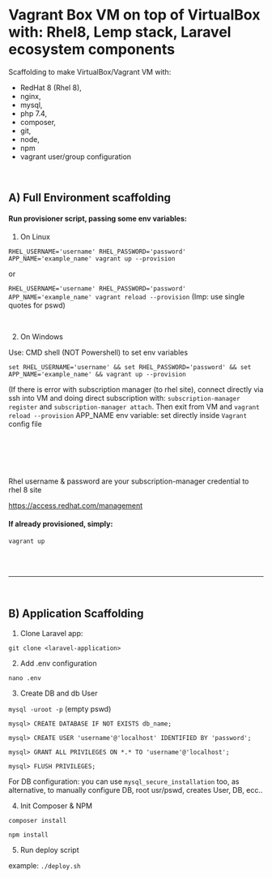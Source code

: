 # Vagrant Box VM on top of VirtualBox with: Rhel8, Lemp stack, Laravel ecosystem components
Scaffolding to make VirtualBox/Vagrant VM with:
- RedHat 8 (Rhel 8), 
- nginx, 
- mysql, 
- php 7.4, 
- composer, 
- git, 
- node, 
- npm
- vagrant user/group configuration

<br/>

## A) Full Environment scaffolding
#### Run provisioner script, passing some env variables:

1) On Linux

`RHEL_USERNAME='username' RHEL_PASSWORD='password' APP_NAME='example_name' vagrant up --provision`

or

`RHEL_USERNAME='username' RHEL_PASSWORD='password' APP_NAME='example_name' vagrant reload --provision` (Imp: use single quotes for pswd)

<br/>

2) On Windows

Use: CMD shell (NOT Powershell) to set env variables 

`set RHEL_USERNAME='username' && set RHEL_PASSWORD='password' && set APP_NAME='example_name' && vagrant up --provision`

(If there is error with subscription manager (to rhel site), connect directly via ssh into VM and doing direct subscription with:
`subscription-manager register`  and `subscription-manager attach`. Then exit from VM and `vagrant reload --provision`
APP_NAME env variable: set directly inside `Vagrant` config file 

<br/>

<br/>

<br/>

<br/>

Rhel username & password are your subscription-manager credential to rhel 8 site

https://access.redhat.com/management 

#### If already provisioned, simply:
`vagrant up`

<br/>
<br/>

---

<br/>

## B) Application Scaffolding

1. Clone Laravel app:

`git clone <laravel-application>`

2. Add .env configuration

`nano .env`

3. Create DB and db User

`mysql -uroot -p`  (empty pswd)

`mysql> CREATE DATABASE IF NOT EXISTS db_name;`

`mysql> CREATE USER 'username'@'localhost' IDENTIFIED BY 'password';`

`mysql> GRANT ALL PRIVILEGES ON *.* TO 'username'@'localhost';`

`mysql> FLUSH PRIVILEGES;`

For DB configuration: you can use `mysql_secure_installation` too, as alternative, to manually configure DB, root usr/pswd, creates User, DB, ecc..

4. Init Composer & NPM

`composer install`

`npm install`

5. Run deploy script

example: `./deploy.sh`

